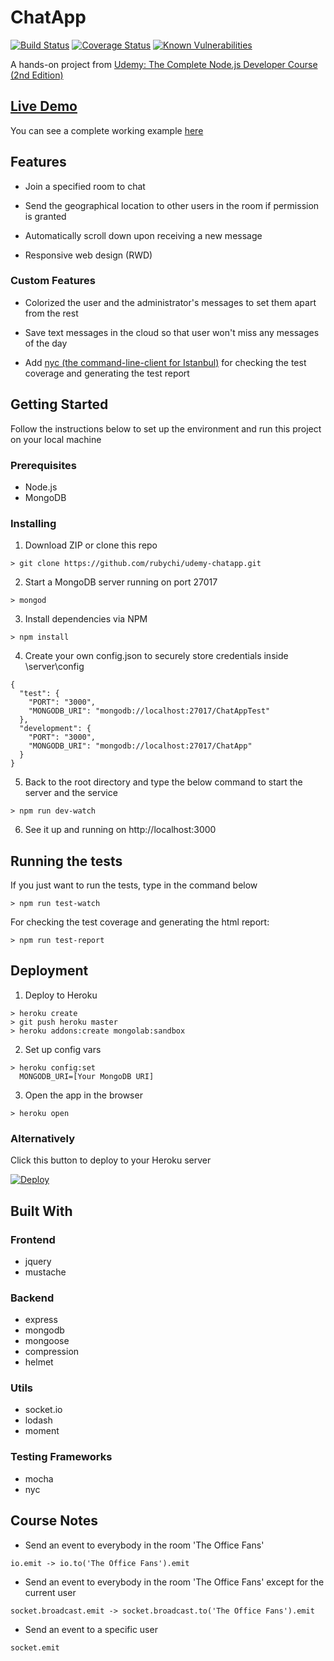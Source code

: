 # ChatApp
[![Build Status](https://travis-ci.org/rubychi/udemy-chatapp.svg?branch=master)](https://travis-ci.org/rubychi/udemy-chatapp)
[![Coverage Status](https://coveralls.io/repos/github/rubychi/udemy-chatapp/badge.svg?branch=master)](https://coveralls.io/github/rubychi/udemy-chatapp?branch=master)
[![Known Vulnerabilities](https://snyk.io/test/github/rubychi/udemy-chatapp/badge.svg)](https://snyk.io/test/github/rubychi/udemy-chatapp)

A hands-on project from [Udemy: The Complete Node.js Developer Course (2nd Edition)](https://www.udemy.com/the-complete-nodejs-developer-course-2/learn/v4)

## [Live Demo](https://udemy-chatapp.herokuapp.com/)

You can see a complete working example [here](https://udemy-chatapp.herokuapp.com/)

## Features

* Join a specified room to chat

* Send the geographical location to other users in the room if permission is granted

* Automatically scroll down upon receiving a new message

* Responsive web design (RWD)

### Custom Features

* Colorized the user and the administrator's messages to set them apart from the rest

* Save text messages in the cloud so that user won't miss any messages of the day

* Add [nyc (the command-line-client for Istanbul)](https://istanbul.js.org/) for checking the test coverage and generating the test report

## Getting Started

Follow the instructions below to set up the environment and run this project on your local machine

### Prerequisites

* Node.js
* MongoDB

### Installing

1. Download ZIP or clone this repo
```
> git clone https://github.com/rubychi/udemy-chatapp.git
```

2. Start a MongoDB server running on port 27017
```
> mongod
```

3. Install dependencies via NPM
```
> npm install
```

4. Create your own config.json to securely store credentials inside \server\config
```
{
  "test": {
    "PORT": "3000",
    "MONGODB_URI": "mongodb://localhost:27017/ChatAppTest"
  },
  "development": {
    "PORT": "3000",
    "MONGODB_URI": "mongodb://localhost:27017/ChatApp"
  }
}
```

5. Back to the root directory and type the below command to start the server and the service
```
> npm run dev-watch
```

6. See it up and running on http://localhost:3000

## Running the tests

If you just want to run the tests, type in the command below
```
> npm run test-watch
```

For checking the test coverage and generating the html report:
```
> npm run test-report
```

## Deployment

1. Deploy to Heroku
```
> heroku create
> git push heroku master
> heroku addons:create mongolab:sandbox
```

2. Set up config vars
```
> heroku config:set
  MONGODB_URI=[Your MongoDB URI]
```

3. Open the app in the browser
```
> heroku open
```

### Alternatively

Click this button to deploy to your Heroku server<br>

[![Deploy](https://www.herokucdn.com/deploy/button.svg)](https://heroku.com/deploy?template=https://github.com/hvjanahi/shala-head-shala)

## Built With

### Frontend

* jquery
* mustache

### Backend

* express
* mongodb
* mongoose
* compression
* helmet

### Utils

* socket.io
* lodash
* moment

### Testing Frameworks
* mocha
* nyc

## Course Notes

* Send an event to everybody in the room 'The Office Fans'
```
io.emit -> io.to('The Office Fans').emit
```
* Send an event to everybody in the room 'The Office Fans' except for the current user
```
socket.broadcast.emit -> socket.broadcast.to('The Office Fans').emit
```
* Send an event to a specific user
```
socket.emit
```
